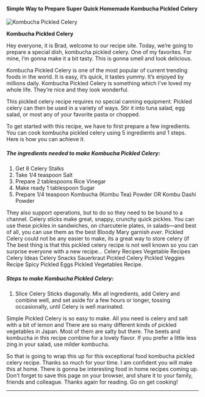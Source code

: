             

#### Simple Way to Prepare Super Quick Homemade Kombucha Pickled Celery

![Kombucha Pickled Celery](https://img-global.cpcdn.com/recipes/4b55c7e788d21465/751x532cq70/kombucha-pickled-celery-recipe-main-photo.jpg)

**Kombucha Pickled Celery**

Hey everyone, it is Brad, welcome to our recipe site. Today, we’re going to prepare a special dish, kombucha pickled celery. One of my favorites. For mine, I’m gonna make it a bit tasty. This is gonna smell and look delicious.

Kombucha Pickled Celery is one of the most popular of current trending foods in the world. It is easy, it’s quick, it tastes yummy. It’s enjoyed by millions daily. Kombucha Pickled Celery is something which I’ve loved my whole life. They’re nice and they look wonderful.

This pickled celery recipe requires no special canning equipment. Pickled celery can then be used in a variety of ways. Stir it into tuna salad, egg salad, or most any of your favorite pasta or chopped.

To get started with this recipe, we have to first prepare a few ingredients. You can cook kombucha pickled celery using 5 ingredients and 1 steps. Here is how you can achieve it.

##### The ingredients needed to make Kombucha Pickled Celery:

1.  Get 8 Celery Stalks
2.  Take 1/4 teaspoon Salt
3.  Prepare 2 tablespoons Rice Vinegar
4.  Make ready 1 tablespoon Sugar
5.  Prepare 1/4 teaspoon Kombucha (Kombu Tea) Powder OR Kombu Dashi Powder

They also support operations, but to do so they need to be bound to a channel. Celery sticks make great, snappy, crunchy quick pickles. You can use these pickles in sandwiches, on charcuterie plates, in salads—and best of all, you can use them as the best Bloody Mary garnish _ever_. Pickled Celery could not be any easier to make, its a great way to store celery (if The best thing is that this pickled celery recipe is not well known so you can surprise everyone with a new recipe… Celery Recipes Vegetable Recipes Celery Ideas Celery Snacks Sauerkraut Pickled Celery Pickled Veggies Recipe Spicy Pickled Eggs Pickled Vegetables Recipe.

##### Steps to make Kombucha Pickled Celery:

1.  Slice Celery Sticks diagonally. Mix all ingredients, add Celery and combine well, and set aside for a few hours or longer, tossing occasionally, until Celery is well marinated.

Simple Pickled Celery is so easy to make. All you need is celery and salt with a bit of lemon and There are so many different kinds of pickled vegetables in Japan. Most of them are salty but there. The beets and kombucha in this recipe combine for a lovely flavor. If you prefer a little less zing in your salad, use milder kombucha.

So that is going to wrap this up for this exceptional food kombucha pickled celery recipe. Thanks so much for your time. I am confident you will make this at home. There is gonna be interesting food in home recipes coming up. Don’t forget to save this page on your browser, and share it to your family, friends and colleague. Thanks again for reading. Go on get cooking!

* * *